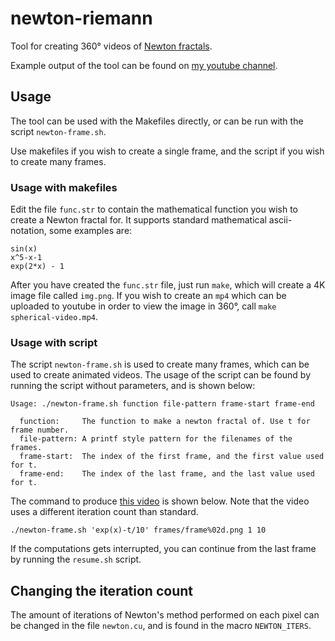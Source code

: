 # newton-riemann

Tool for creating 360° videos of [Newton fractals][1].

Example output of the tool can be found on [my youtube channel][2].

## Usage
The tool can be used with the Makefiles directly, or can be run with the script
`newton-frame.sh`.

Use makefiles if you wish to create a single frame, and the script if you wish
to create many frames.
### Usage with makefiles

Edit the file `func.str` to contain the mathematical function you wish to create
a Newton fractal for.  It supports standard mathematical ascii-notation, some
examples are:

    sin(x)
    x^5-x-1
    exp(2*x) - 1

After you have created the `func.str` file, just run `make`, which will create a
4K image file called `img.png`.  If you wish to create an `mp4` which can be
uploaded to youtube in order to view the image in 360°, call
`make spherical-video.mp4`.

### Usage with script
The script `newton-frame.sh` is used to create many frames, which can be used to
create animated videos.  The usage of the script can be found by running
the script without parameters, and is shown below:

    Usage: ./newton-frame.sh function file-pattern frame-start frame-end

      function:     The function to make a newton fractal of. Use t for frame number.
      file-pattern: A printf style pattern for the filenames of the frames.
      frame-start:  The index of the first frame, and the first value used for t.
      frame-end:    The index of the last frame, and the last value used for t.

The command to produce [this video][3] is shown below. Note that the video uses
a different iteration count than standard.

    ./newton-frame.sh 'exp(x)-t/10' frames/frame%02d.png 1 10

If the computations gets interrupted, you can continue from the last frame by
running the `resume.sh` script.

## Changing the iteration count
The amount of iterations of Newton's method performed on each pixel can be
changed in the file `newton.cu`, and is found in the macro `NEWTON_ITERS`.

  [1]: https://en.wikipedia.org/wiki/Newton_fractal
  [2]: https://www.youtube.com/channel/UCevZjdeIxCKNwaZNEf1BD1A
  [3]: https://youtu.be/zSwQ9eo_6F0

